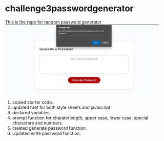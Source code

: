 # challenge3passwordgenerator
This is the repo for random password generator
![screen-shot-challenge3](./assets/images/Screenshotchallenge3a.jpg)
1. copied starter code.
2. updated href for both style sheets and javascript.
3. declared variables.
4. prompt function for charaterlength, upper case, lower case, special characters and numbers.
5. created generate password function.
6. Updated write password function.

